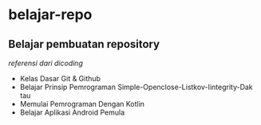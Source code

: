 # belajar-repo
Belajar pembuatan repository
--
*referensi dari dicoding*
- Kelas Dasar Git & Github
- Belajar Prinsip Pemrograman Simple-Openclose-Listkov-Iintegrity-Dak tau
- Memulai Pemrograman Dengan Kotlin
- Belajar Aplikasi Android Pemula
